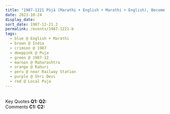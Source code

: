 ```yaml
---
title: "1987-1221 Pūjā (Marathi + English + Marathi + English), Become Beautiful Vessels of Vibrations and Attention on Quality, House of Madhukar Bhikobā Dhumāḷ, near Railway Station, Rāhurī, Maharashtra, India"
date: 2023-10-24
display_date: 
sort_date: 1987-12-21.2
permalink: /events/1987-1221-b
tags:
  - blue @ English + Marathi
  - brown @ India
  - crimson @ 1987
  - deeppink @ Puja
  - green @ 1987-12
  - maroon @ Maharashtra
  - orange @ Rahuri
  - peru @ near Railway Station
  - purple @ Shri Devi
  - red @ Local Puja
---
```


<br>

<wave-list>
  <list-title color="DarkSeaGreen" width="55">Key Quotes</list-title>
  <list-item color="BlanchedAlmond" width="280"><b>Q1:</b> <i></i></list-item>
  <list-item color="Lavender" width="280"><b>Q2:</b> <i></i></list-item>
</wave-list>

<br>

<wave-list>
  <list-title color="DarkSeaGreen" width="55">Comments</list-title>
  <list-item color="BlanchedAlmond" width="280"><b>C1:</b> <i></i></list-item>
  <list-item color="Lavender" width="280"><b>C2:</b> <i></i></list-item>
</wave-list>
